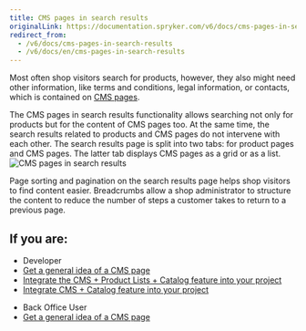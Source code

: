 ```yaml
---
title: CMS pages in search results
originalLink: https://documentation.spryker.com/v6/docs/cms-pages-in-search-results
redirect_from:
  - /v6/docs/cms-pages-in-search-results
  - /v6/docs/en/cms-pages-in-search-results
---
```


Most often shop visitors search for products, however, they also might need other information, like terms and conditions, legal information, or contacts, which is contained on [CMS pages](https://documentation.spryker.com/docs/cms-page).

The CMS pages in search results functionality allows searching not only for products but for the content of CMS pages too. At the same time, the search results related to products and CMS pages do not intervene with each other. The search results page is split into two tabs: for product pages and CMS pages. The latter tab displays CMS pages as a grid or as a list.
![CMS pages in search results](https://spryker.s3.eu-central-1.amazonaws.com/docs/Features/Search+and+Filter/CMS+Pages+in+Search+Results/cms-pages-in-search-results.png)

Page sorting and pagination on the search results page helps shop visitors to find content easier. Breadcrumbs allow a shop administrator to structure the content to reduce the number of steps a customer takes to return to a previous page.


## If you are:

<div class="mr-container">
    <div class="mr-list-container">
        <!-- col1 -->
        <div class="mr-col">
            <ul class="mr-list mr-list-green">
                <li class="mr-title">Developer</li>
                <li><a href="https://documentation.spryker.com/docs/cms-page" class="mr-link">Get a general idea of a CMS page</a></li>
                <li><a href="https://documentation.spryker.com/docs/cms-page-search-product-lists-catalog-feature-integration" class="mr-link">Integrate the CMS + Product Lists + Catalog feature into your project</a></li>
                <li><a href="https://documentation.spryker.com/docs/cms-pages-in-search-results-integration" class="mr-link">Integrate CMS + Catalog feature into your project</a></li>
            </ul>
        </div>
         <!-- col2 -->
        <div class="mr-col">
            <ul class="mr-list mr-list-blue">
                <li class="mr-title"> Back Office User</li>
                  <li><a href="https://documentation.spryker.com/docs/cms-page" class="mr-link">Get a general idea of a CMS page</a></li>
            </ul>
        </div>
    </div>
</div>      
